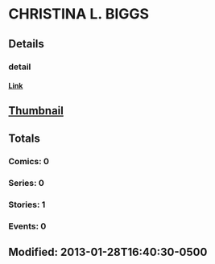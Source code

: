 # CHRISTINA L. BIGGS 
## Details
### detail
#### [Link](http://marvel.com/comics/creators/11232/christina_l_biggs?utm_campaign=apiRef&utm_source=225578a89fc76f3d20fbffda5d17a88d)
## [Thumbnail](http://i.annihil.us/u/prod/marvel/i/mg/b/40/image_not_available.jpg)
## Totals
### Comics: 0
### Series: 0
### Stories: 1
### Events: 0
## Modified: 2013-01-28T16:40:30-0500